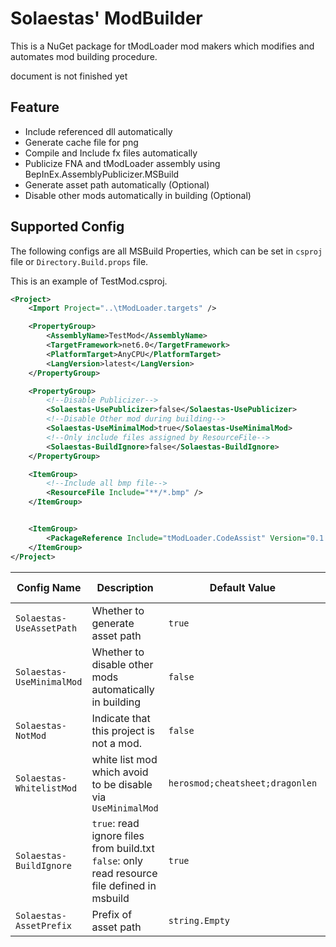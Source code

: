 ﻿# Solaestas' ModBuilder

This is a NuGet package for tModLoader mod makers which modifies and automates mod building procedure.

document is not finished yet

## Feature

- Include referenced dll automatically
- Generate cache file for png
- Compile and Include fx files automatically
- Publicize FNA and tModLoader assembly using BepInEx.AssemblyPublicizer.MSBuild
- Generate asset path automatically (Optional)
- Disable other mods automatically in building (Optional)

## Supported Config

The following configs are all MSBuild Properties, which can be set in `csproj` file or `Directory.Build.props` file.

This is an example of TestMod.csproj.

```xml
<Project>
	<Import Project="..\tModLoader.targets" />

	<PropertyGroup>
		<AssemblyName>TestMod</AssemblyName>
		<TargetFramework>net6.0</TargetFramework>
		<PlatformTarget>AnyCPU</PlatformTarget>
		<LangVersion>latest</LangVersion>
	</PropertyGroup>

	<PropertyGroup>
		<!--Disable Publicizer-->
		<Solaestas-UsePublicizer>false</Solaestas-UsePublicizer>
		<!--Disable Other mod during building-->
		<Solaestas-UseMinimalMod>true</Solaestas-UseMinimalMod>
		<!--Only include files assigned by ResourceFile-->
		<Solaestas-BuildIgnore>false</Solaestas-BuildIgnore>
	</PropertyGroup>

	<ItemGroup>
		<!--Include all bmp file-->
		<ResourceFile Include="**/*.bmp" />
	</ItemGroup>


	<ItemGroup>
		<PackageReference Include="tModLoader.CodeAssist" Version="0.1.*" />
	</ItemGroup>
</Project>
```

| Config Name               | Description                                                                                     | Default Value                   | Optional Values   |
| ------------------------- | ----------------------------------------------------------------------------------------------- | ------------------------------- | ----------------- |
| `Solaestas-UseAssetPath`  | Whether to generate asset path                                                                  | `true`                          | `true` or `false` |
| `Solaestas-UseMinimalMod` | Whether to disable other mods automatically in building                                         | `false`                         | `true` or `false` |
| `Solaestas-NotMod`        | Indicate that this project is not a mod.                                                        | `false`                         | `true` or `false` |
| `Solaestas-WhitelistMod`  | white list mod which avoid to be disable via `UseMinimalMod`                                    | `herosmod;cheatsheet;dragonlen` | `[Mod Name]`      |
| `Solaestas-BuildIgnore`   | `true`: read ignore files from build.txt<br>`false`: only read resource file defined in msbuild | `true`                          | `true` or `false` |
| `Solaestas-AssetPrefix`   | Prefix of asset path                                                                            | `string.Empty`                  | `[string]`        |
